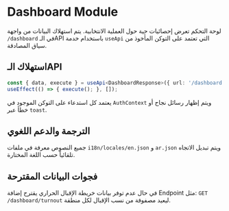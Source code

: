 # Dashboard Module

لوحة التحكم تعرض إحصائيات حية حول العملية الانتخابية. يتم استهلاك البيانات من واجهة `/dashboard` في الـAPI باستخدام خدمة `useApi` التي تعتمد على التوكن المأخوذ من سياق المصادقة.

## استهلاك الـAPI
```ts
const { data, execute } = useApi<DashboardResponse>({ url: '/dashboard', method: 'GET' });
useEffect(() => { execute(); }, []);
```
يعتمد كل استدعاء على التوكن الموجود في `AuthContext` ويتم إظهار رسائل نجاح أو خطأ عبر `toast`.

## الترجمة والدعم اللغوي
جميع النصوص معرفة في ملفات `i18n/locales/en.json` و `ar.json` ويتم تبديل الاتجاه تلقائياً حسب اللغة المختارة.

## فجوات البيانات المقترحة
في حال عدم توفر بيانات خريطة الإقبال الحراري يقترح إضافة Endpoint مثل:
`GET /dashboard/turnout` ليعيد مصفوفة من نسب الإقبال لكل منطقة.
